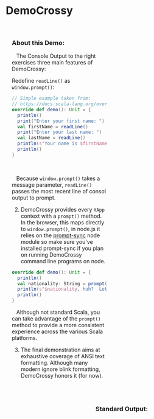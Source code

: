 # DemoCrossy

<div id="about" style="width: 50%; padding: 16px; float: left;">

<h3>About this Demo:</h3>

&nbsp;&nbsp;&nbsp;The Console Output to the right exercises three main features of DemoCrossy:<br />

Redefine `readLine()` as `window.prompt()`:<br />


```scala
// Simple example taken from:
// https://docs.scala-lang.org/overviews/scala-book/command-line-io.html
override def demo(): Unit = {
  println()
  print("Enter your first name: ")
  val firstName = readLine()
  print("Enter your last name: ")
  val lastName = readLine()
  println(s"Your name is $firstName $lastName")
  println()
}
```
<br />


&nbsp;&nbsp;&nbsp;Because `window.prompt()` takes a message parameter, `readLine()` passes the most recent line of consol output to prompt.<br />

2.  DemoCrossy provides every `XApp` context with a `prompt()` method.  In the browser, this maps directly to `window.prompt()`, in node.js it relies on the <a href="https://www.npmjs.com/package/prompt-sync">prompt-sync</a> node module so make sure you've installed prompt-sync if you plan on running DemoCrossy command line programs on node.<br />


```scala
override def demo(): Unit = {
  println()
  val nationality: String = prompt("What is your nationality?")
  println(s"$nationality, huh?  Let me find my globe.")
  println()
}
```


&nbsp;&nbsp;&nbsp;Although not standard Scala, you can take advantage of the `prompt()` method to provide a more consistent experience across the various Scala platforms.<br />

3.  The final demonstration aims at exhaustive coverage of ANSI text formatting.  Although many modern ignore blink formatting, DemoCrossy honors it (for now).<br />

</div>

<div id="consoleWrapper" style="width: 50%; padding: 16px; float: right;"><h3>Standard Output:</h3><div id="console"> </div></div>

<script src="js/main.js"></script>